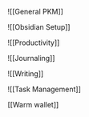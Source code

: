 ![[General PKM]]


![[Obsidian Setup]]


![[Productivity]]


![[Journaling]]


![[Writing]]


![[Task Management]]


[[Warm wallet]]